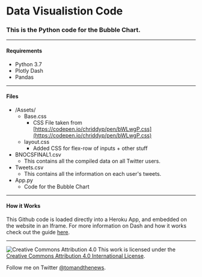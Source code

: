 Data Visualistion Code
======================


### This is the Python code for the Bubble Chart. 

- - -

#### Requirements
* Python 3.7
* Plotly Dash
* Pandas

- - -

#### Files
* /Assets/
	* Base.css
		* CSS File taken from [https://codepen.io/chriddyp/pen/bWLwgP.css](https://codepen.io/chriddyp/pen/bWLwgP.css)
	* layout.css
		* Added CSS for flex-row of inputs + other stuff
* BNOCSFINAL1.csv
	* This contains all the compiled data on all Twitter users.
* Tweets.csv
	* This contains all the information on each user's tweets.
* App.py
	* Code for the Bubble Chart

- - -

#### How it Works
This Github code is loaded directly into a Heroku App, and embedded on the website in an Iframe. For more information on Dash and how it works check out the guide [here](https://plot.ly/dash/).

- - -

![Creative Commons Attribution 4.0](https://i.creativecommons.org/l/by/4.0/88x31.png)
This work is licensed under the [Creative Commons Attribution 4.0 International License](http://creativecommons.org/licenses/by/4.0/).

Follow me on Twitter [@tomandthenews](https://twitter.com/tomandthenews).


